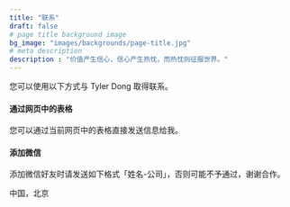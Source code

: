 ```yaml
---
title: "联系"
draft: false
# page title background image
bg_image: "images/backgrounds/page-title.jpg"
# meta description
description : "价值产生信心，信心产生热忱，而热忱则征服世界。"
---
```


您可以使用以下方式与 Tyler Dong 取得联系。

#### 通过网页中的表格

您可以通过当前网页中的表格直接发送信息给我。

#### 添加微信

添加微信好友时请发送如下格式「姓名-公司」，否则可能不予通过，谢谢合作。 

中国，北京